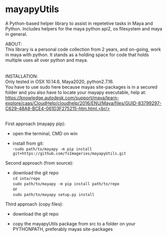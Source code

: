 # mayapyUtils
A Python-based helper library to assist in repetetive tasks in Maya and Python.
Includes helpers for the maya python api2, os filesystem and maya in general.


ABOUT:<br/>
  This library is a personal code collection from 2 years, and on-going, work in maya with python.
  It stands as a holding space for code that holds multiple uses all over python and maya.
<br/>
<br/>
<br/>
INSTALLATION:<br/>
Only tested in OSX 10.14.6, Maya2020, python2.7.16.<br/>
You have to use sudo here because mayas site-packages is in a secured folder and
you also have to locate your mayapy executable, help at: https://knowledge.autodesk.com/support/maya/learn-explore/caas/CloudHelp/cloudhelp/2016/ENU/Maya/files/GUID-83799297-C629-48A8-BCE4-061D3F275215-htm.html.<br/>

<br/>First approach (mayapy pip):
  
  - open the terminal, CMD on win
  
  - install from git:<br/>
    -`sudo path/to/mayapy -m pip install git+https://github.com/fsImageries/mayapyUtils.git`

  Second approach (from source):<br/>
  
  - download the git repo<br/>
    `cd into/repo`<br/>
    `sudo path/to/mayapy -m pip install path/to/repo`<br/>
    or<br/>
    `sudo path/to/mayapy setup.py install`<br/>
  
  Third approach (copy files):<br/>
  
  - download the git repo
  
  - copy the mayapyUtils package from src to a folder on your PYTHONPATH, preferably mayas site-packages
  
  

